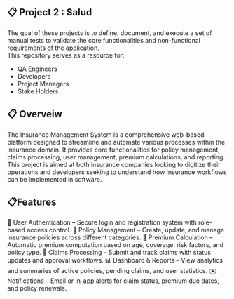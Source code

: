  
## 📋 Project 2 : Salud 

The goal of these projects is to define, document, and execute a set of manual tests to validate the core functionalities and non-functional requirements of the application.  
This repository serves as a resource for:

- QA Engineers
- Developers
- Project Managers
- Stake Holders

## 📋 Overveiw

The Insurance Management System is a comprehensive web-based platform designed to streamline and automate various processes within the insurance domain. It provides core functionalities for policy management, claims processing, user management, premium calculations, and reporting. This project is aimed at both insurance companies looking to digitize their operations and developers seeking to understand how insurance workflows can be implemented in software.

## 📋Features

🔐 User Authentication – Secure login and registration system with role-based access control.
🧾 Policy Management – Create, update, and manage insurance policies across different categories.
💸 Premium Calculation – Automatic premium computation based on age, coverage, risk factors, and policy type.
📄 Claims Processing – Submit and track claims with status updates and approval workflows.
📊 Dashboard & Reports – View analytics and summaries of active policies, pending claims, and user statistics.
✉️ Notifications – Email or in-app alerts for claim status, premium due dates, and policy renewals.

  
 
 








